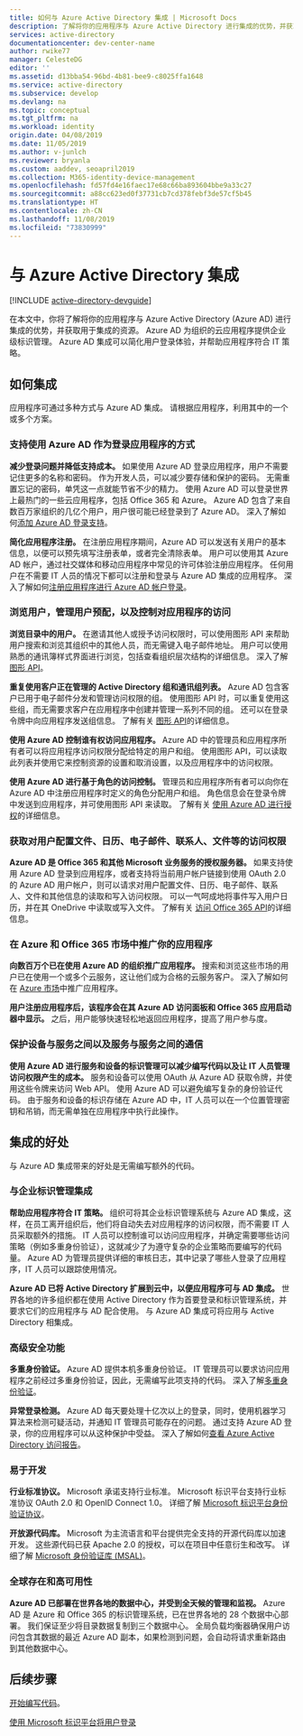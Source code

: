 ```yaml
---
title: 如何与 Azure Active Directory 集成 | Microsoft Docs
description: 了解将你的应用程序与 Azure Active Directory 进行集成的优势，并获取诸如简化登录、标识管理、多重身份验证和访问控制等功能的资源。
services: active-directory
documentationcenter: dev-center-name
author: rwike77
manager: CelesteDG
editor: ''
ms.assetid: d13bba54-96bd-4b81-bee9-c8025ffa1648
ms.service: active-directory
ms.subservice: develop
ms.devlang: na
ms.topic: conceptual
ms.tgt_pltfrm: na
ms.workload: identity
origin.date: 04/08/2019
ms.date: 11/05/2019
ms.author: v-junlch
ms.reviewer: bryanla
ms.custom: aaddev, seoapril2019
ms.collection: M365-identity-device-management
ms.openlocfilehash: fd57fd4e16faec17e68c66ba893604bbe9a33c27
ms.sourcegitcommit: a88cc623ed0f37731cb7cd378febf3de57cf5b45
ms.translationtype: HT
ms.contentlocale: zh-CN
ms.lasthandoff: 11/08/2019
ms.locfileid: "73830999"
---
```

# <a name="integrating-with-azure-active-directory"></a>与 Azure Active Directory 集成

[!INCLUDE [active-directory-devguide](../../../includes/active-directory-devguide.md)]

在本文中，你将了解将你的应用程序与 Azure Active Directory (Azure AD) 进行集成的优势，并获取用于集成的资源。 Azure AD 为组织的云应用程序提供企业级标识管理。 Azure AD 集成可以简化用户登录体验，并帮助应用程序符合 IT 策略。

## <a name="how-to-integrate"></a>如何集成

应用程序可通过多种方式与 Azure AD 集成。 请根据应用程序，利用其中的一个或多个方案。

### <a name="support-azure-ad-as-a-way-to-sign-in-to-your-application"></a>支持使用 Azure AD 作为登录应用程序的方式

**减少登录问题并降低支持成本。** 如果使用 Azure AD 登录应用程序，用户不需要记住更多的名称和密码。 作为开发人员，可以减少要存储和保护的密码。 无需重置忘记的密码，单凭这一点就能节省不少的精力。 使用 Azure AD 可以登录世界上最热门的一些云应用程序，包括 Office 365 和 Azure。 Azure AD 包含了来自数百万家组织的几亿个用户，用户很可能已经登录到了 Azure AD。 深入了解如何[添加 Azure AD 登录支持](v1-authentication-scenarios.md)。

**简化应用程序注册。**  在注册应用程序期间，Azure AD 可以发送有关用户的基本信息，以便可以预先填写注册表单，或者完全清除表单。 用户可以使用其 Azure AD 帐户，通过社交媒体和移动应用程序中常见的许可体验注册应用程序。 任何用户在不需要 IT 人员的情况下都可以注册和登录与 Azure AD 集成的应用程序。 深入了解如何[注册应用程序进行 Azure AD 帐户登录](../../app-service/configure-authentication-provider-aad.md)。

### <a name="browse-for-users-manage-user-provisioning-and-control-access-to-your-application"></a>浏览用户，管理用户预配，以及控制对应用程序的访问

**浏览目录中的用户。**  在邀请其他人或授予访问权限时，可以使用图形 API 来帮助用户搜索和浏览其组织中的其他人员，而无需键入电子邮件地址。 用户可以使用熟悉的通讯簿样式界面进行浏览，包括查看组织层次结构的详细信息。 深入了解[图形 API](active-directory-graph-api.md)。

**重复使用客户正在管理的 Active Directory 组和通讯组列表。**  Azure AD 包含客户已用于电子邮件分发和管理访问权限的组。 使用图形 API 时，可以重复使用这些组，而无需要求客户在应用程序中创建并管理一系列不同的组。 还可以在登录令牌中向应用程序发送组信息。 了解有关 [图形 API](active-directory-graph-api.md)的详细信息。

**使用 Azure AD 控制谁有权访问应用程序。**  Azure AD 中的管理员和应用程序所有者可以将应用程序访问权限分配给特定的用户和组。 使用图形 API，可以读取此列表并使用它来控制资源的设置和取消设置，以及应用程序中的访问权限。

**使用 Azure AD 进行基于角色的访问控制。**  管理员和应用程序所有者可以向你在 Azure AD 中注册应用程序时定义的角色分配用户和组。 角色信息会在登录令牌中发送到应用程序，并可使用图形 API 来读取。 了解有关 [使用 Azure AD 进行授权](https://cloudblogs.microsoft.com/enterprisemobility/2014/12/18/azure-active-directory-now-with-group-claims-and-application-roles/)的详细信息。

### <a name="get-access-to-users-profile-calendar-email-contacts-files-and-more"></a>获取对用户配置文件、日历、电子邮件、联系人、文件等的访问权限

**Azure AD 是 Office 365 和其他 Microsoft 业务服务的授权服务器。**  如果支持使用 Azure AD 登录到应用程序，或者支持将当前用户帐户链接到使用 OAuth 2.0 的 Azure AD 用户帐户，则可以请求对用户配置文件、日历、电子邮件、联系人、文件和其他信息的读取和写入访问权限。 可以一气呵成地将事件写入用户日历，并在其 OneDrive 中读取或写入文件。 了解有关 [访问 Office 365 API](https://msdn.microsoft.com/office/office365/howto/platform-development-overview)的详细信息。

### <a name="promote-your-application-in-the-azure-and-office-365-marketplaces"></a>在 Azure 和 Office 365 市场中推广你的应用程序

**向数百万个已在使用 Azure AD 的组织推广应用程序。**  搜索和浏览这些市场的用户已在使用一个或多个云服务，这让他们成为合格的云服务客户。 深入了解如何在 [Azure 市场](https://azure.microsoft.com/marketplace/partner-program/)中推广应用程序。

**用户注册应用程序后，该程序会在其 Azure AD 访问面板和 Office 365 应用启动器中显示。**  之后，用户能够快速轻松地返回应用程序，提高了用户参与度。  

### <a name="secure-device-to-service-and-service-to-service-communication"></a>保护设备与服务之间以及服务与服务之间的通信

**使用 Azure AD 进行服务和设备的标识管理可以减少编写代码以及让 IT 人员管理访问权限产生的成本。**  服务和设备可以使用 OAuth 从 Azure AD 获取令牌，并使用这些令牌来访问 Web API。 使用 Azure AD 可以避免编写复杂的身份验证代码。 由于服务和设备的标识存储在 Azure AD 中，IT 人员可以在一个位置管理密钥和吊销，而无需单独在应用程序中执行此操作。

## <a name="benefits-of-integration"></a>集成的好处

与 Azure AD 集成带来的好处是无需编写额外的代码。

### <a name="integration-with-enterprise-identity-management"></a>与企业标识管理集成

**帮助应用程序符合 IT 策略。**  组织可将其企业标识管理系统与 Azure AD 集成，这样，在员工离开组织后，他们将自动失去对应用程序的访问权限，而不需要 IT 人员采取额外的措施。 IT 人员可以控制谁可以访问应用程序，并确定需要哪些访问策略（例如多重身份验证），这就减少了为遵守复杂的企业策略而要编写的代码量。 Azure AD 为管理员提供详细的审核日志，其中记录了哪些人登录了应用程序，IT 人员可以跟踪使用情况。

**Azure AD 已将 Active Directory 扩展到云中，以便应用程序可与 AD 集成。**  世界各地的许多组织都在使用 Active Directory 作为首要登录和标识管理系统，并要求它们的应用程序与 AD 配合使用。 与 Azure AD 集成可将应用与 Active Directory 相集成。

### <a name="advanced-security-features"></a>高级安全功能

**多重身份验证。**  Azure AD 提供本机多重身份验证。 IT 管理员可以要求访问应用程序之前经过多重身份验证，因此，无需编写此项支持的代码。 深入了解[多重身份验证](/multi-factor-authentication/)。

**异常登录检测。**  Azure AD 每天要处理十亿次以上的登录，同时，使用机器学习算法来检测可疑活动，并通知 IT 管理员可能存在的问题。 通过支持 Azure AD 登录，你的应用程序可以从这种保护中受益。 深入了解如何[查看 Azure Active Directory 访问报告](/active-directory/reports-monitoring/overview-reports)。

### <a name="easy-development"></a>易于开发

**行业标准协议。**  Microsoft 承诺支持行业标准。 Microsoft 标识平台支持行业标准协议 OAuth 2.0 和 OpenID Connect 1.0。 详细了解 [Microsoft 标识平台身份验证协议](active-directory-v2-protocols.md)。

**开放源代码库。**  Microsoft 为主流语言和平台提供完全支持的开源代码库以加速开发。 这些源代码已获 Apache 2.0 的授权，可以在项目中任意衍生和改写。 详细了解 [Microsoft 身份验证库 (MSAL)](reference-v2-libraries.md)。

### <a name="worldwide-presence-and-high-availability"></a>全球存在和高可用性

**Azure AD 已部署在世界各地的数据中心，并受到全天候的管理和监视。**  Azure AD 是 Azure 和 Office 365 的标识管理系统，已在世界各地的 28 个数据中心部署。 我们保证至少将目录数据复制到三个数据中心。 全局负载均衡器确保用户访问包含其数据的最近 Azure AD 副本，如果检测到问题，会自动将请求重新路由到其他数据中心。

## <a name="next-steps"></a>后续步骤

[开始编写代码](v2-overview.md#getting-started)。

[使用 Microsoft 标识平台将用户登录](v1-authentication-scenarios.md)

<!-- Update_Description: link update -->
